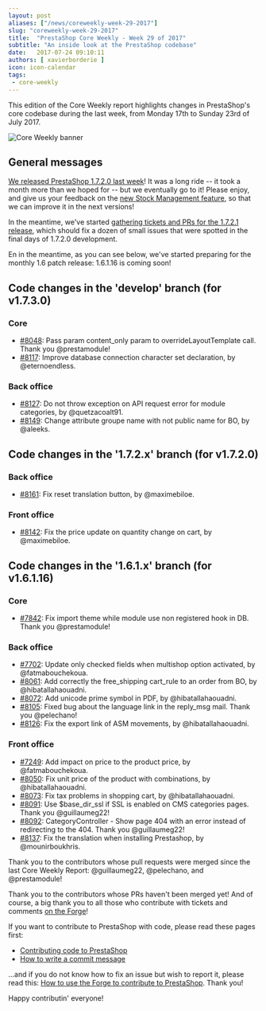 ```yaml
---
layout: post
aliases: ["/news/coreweekly-week-29-2017"]
slug: "coreweekly-week-29-2017"
title:  "PrestaShop Core Weekly - Week 29 of 2017"
subtitle: "An inside look at the PrestaShop codebase"
date:   2017-07-24 09:10:11
authors: [ xavierborderie ]
icon: icon-calendar
tags:
 - core-weekly
---
```


This edition of the Core Weekly report highlights changes in PrestaShop's core codebase during the last week, from Monday 17th to Sunday 23rd of July 2017.

![Core Weekly banner](/assets/images/2017/04/core_weekly_banner.jpg)


## General messages

[We released PrestaShop 1.7.2.0 last week](http://build.prestashop.com/news/prestashop-1-7-2-0-available/)! It was a long ride -- it took a month more than we hoped for -- but we eventually go to it! Please enjoy, and give us your feedback on the [new Stock Management feature](http://build.prestashop.com/news/stock-management-in-prestashop-1-7-part-3/), so that we can improve it in the next versions!

In the meantime, we've started [gathering tickets and PRs for the 1.7.2.1 release](https://github.com/PrestaShop/PrestaShop/milestone/28), which should fix a dozen of small issues that were spotted in the final days of 1.7.2.0 development.

En in the meantime, as you can see below, we've started preparing for the monthly 1.6 patch release: 1.6.1.16 is coming soon!


## Code changes in the 'develop' branch (for v1.7.3.0)

### Core

* [#8048](https://github.com/PrestaShop/PrestaShop/pull/8048): Pass param content\_only param to overrideLayoutTemplate call. Thank you @prestamodule!
* [#8117](https://github.com/PrestaShop/PrestaShop/pull/8117): Improve database connection character set declaration, by @eternoendless.


### Back office

* [#8127](https://github.com/PrestaShop/PrestaShop/pull/8127): Do not throw exception on API request error for module categories, by @quetzacoalt91.
* [#8149](https://github.com/PrestaShop/PrestaShop/pull/8149): Change attribute groupe name with not public name for BO, by @aleeks.


## Code changes in the '1.7.2.x' branch (for v1.7.2.0)

### Back office

* [#8161](https://github.com/PrestaShop/PrestaShop/pull/8161): Fix reset translation button, by @maximebiloe.


### Front office

* [#8142](https://github.com/PrestaShop/PrestaShop/pull/8142): Fix the price update on quantity change on cart, by @maximebiloe.


## Code changes in the '1.6.1.x' branch (for v1.6.1.16)

### Core

* [#7842](https://github.com/PrestaShop/PrestaShop/pull/7842): Fix import theme while module use non registered hook in DB. Thank you @prestamodule!


### Back office

* [#7702](https://github.com/PrestaShop/PrestaShop/pull/7702): Update only checked fields when multishop option activated, by @fatmabouchekoua.
* [#8061](https://github.com/PrestaShop/PrestaShop/pull/8061): Add correctly the free\_shipping cart\_rule to an order from BO, by @hibatallahaouadni.
* [#8072](https://github.com/PrestaShop/PrestaShop/pull/8072): Add unicode prime symbol in PDF, by @hibatallahaouadni.
* [#8105](https://github.com/PrestaShop/PrestaShop/pull/8105): Fixed bug about the language link in the reply\_msg mail. Thank you @pelechano!
* [#8126](https://github.com/PrestaShop/PrestaShop/pull/8126): Fix the export link of ASM movements, by @hibatallahaouadni.


### Front office

* [#7249](https://github.com/PrestaShop/PrestaShop/pull/7249): Add impact on price to the product price, by @fatmabouchekoua.
* [#8050](https://github.com/PrestaShop/PrestaShop/pull/8050): Fix unit price of the product with combinations, by @hibatallahaouadni.
* [#8073](https://github.com/PrestaShop/PrestaShop/pull/8073): Fix tax problems in shopping cart, by @hibatallahaouadni.
* [#8091](https://github.com/PrestaShop/PrestaShop/pull/8091): Use $base\_dir\_ssl if SSL is enabled on CMS categories pages. Thank you @guillaumeg22!
* [#8092](https://github.com/PrestaShop/PrestaShop/pull/8092): CategoryController - Show page 404 with an error instead of redirecting to the 404. Thank you @guillaumeg22!
* [#8137](https://github.com/PrestaShop/PrestaShop/pull/8137): Fix the translation when installing Prestashop, by @mounirboukhris.


Thank you to the contributors whose pull requests were merged since the last Core Weekly Report: @guillaumeg22, @pelechano, and @prestamodule!

Thank you to the contributors whose PRs haven't been merged yet! And of course, a big thank you to all those who contribute with tickets and comments [on the Forge](http://forge.prestashop.com/)!

If you want to contribute to PrestaShop with code, please read these pages first:

 * [Contributing code to PrestaShop](http://doc.prestashop.com/display/PS16/Contributing+code+to+PrestaShop)
 * [How to write a commit message](http://doc.prestashop.com/display/PS16/How+to+write+a+commit+message)

...and if you do not know how to fix an issue but wish to report it, please read this: [How to use the Forge to contribute to PrestaShop](http://doc.prestashop.com/display/PS16/How+to+use+the+Forge+to+contribute+to+PrestaShop). Thank you!

Happy contributin' everyone!
